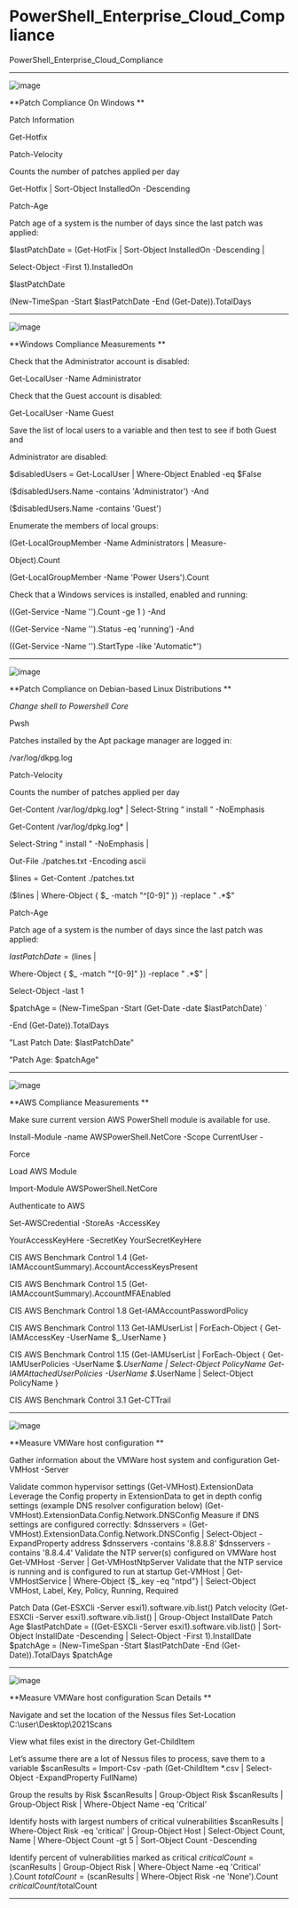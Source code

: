 # PowerShell_Enterprise_Cloud_Compliance
PowerShell_Enterprise_Cloud_Compliance

*****************************
![image](https://github.com/user-attachments/assets/d681b9a3-7f50-4dc0-874c-eace52d49cc1)


**Patch Compliance On Windows
**

Patch Information

Get-Hotfix

Patch-Velocity

Counts the number of patches applied per day


Get-Hotfix | Sort-Object InstalledOn -Descending


Patch-Age

Patch age of a system is the number of days since the last patch was applied:


$lastPatchDate = (Get-HotFix | Sort-Object InstalledOn -Descending | 

Select-Object -First 1).InstalledOn

$lastPatchDate

(New-TimeSpan -Start $lastPatchDate -End (Get-Date)).TotalDays



*****************************

![image](https://github.com/user-attachments/assets/e6c687c5-4991-41f2-a5e6-c69e6174eba2)


**Windows Compliance Measurements
**

Check that the Administrator account is disabled:

Get-LocalUser -Name Administrator

Check that the Guest account is disabled:

Get-LocalUser -Name Guest

Save the list of local users to a variable and then test to see if both Guest and

Administrator are disabled:

$disabledUsers = Get-LocalUser | Where-Object Enabled -eq $False

($disabledUsers.Name -contains 'Administrator') -And

($disabledUsers.Name -contains 'Guest')

Enumerate the members of local groups:

(Get-LocalGroupMember -Name Administrators | Measure-

Object).Count

(Get-LocalGroupMember -Name 'Power Users').Count

Check that a Windows services is installed, enabled and running:

((Get-Service -Name '<service name>').Count -ge 1 ) -And

((Get-Service -Name '<service name>').Status -eq 'running') -And

((Get-Service -Name '<service name>').StartType -like 'Automatic*')


*****************************

 ![image](https://github.com/user-attachments/assets/6c8d72a4-da85-450a-8426-0be8abaf9456)


**Patch Compliance on Debian-based Linux
Distributions
**

*Change shell to Powershell Core*

Pwsh

Patches installed by the Apt package manager are logged in:

/var/log/dkpg.log

Patch-Velocity

Counts the number of patches applied per day

Get-Content /var/log/dpkg.log* | Select-String “ install “ -NoEmphasis

Get-Content /var/log/dpkg.log* |

Select-String " install " -NoEmphasis |

Out-File ./patches.txt -Encoding ascii

$lines = Get-Content ./patches.txt

($lines | Where-Object { $_ -match "^[0-9]" }) -replace " .*$"

Patch-Age

Patch age of a system is the number of days since the last patch was applied:

$lastPatchDate = ($lines |

Where-Object { $_ -match "^[0-9]" }) -replace " .*$" |

Select-Object -last 1

$patchAge = (New-TimeSpan -Start (Get-Date -date $lastPatchDate) `

-End (Get-Date)).TotalDays

"Last Patch Date: $lastPatchDate"

"Patch Age: $patchAge"


*****************************

![image](https://github.com/user-attachments/assets/10c9ac99-ecfb-4ba3-9c2f-29828052c349)


**AWS Compliance Measurements
**

Make sure current version AWS PowerShell module is available for use.

Install-Module -name AWSPowerShell.NetCore -Scope CurrentUser -

Force

Load AWS Module

Import-Module AWSPowerShell.NetCore

Authenticate to AWS

Set-AWSCredential -StoreAs <name of profile> -AccessKey

YourAccessKeyHere -SecretKey YourSecretKeyHere

CIS AWS Benchmark Control 1.4
(Get-IAMAccountSummary).AccountAccessKeysPresent

CIS AWS Benchmark Control 1.5
(Get-IAMAccountSummary).AccountMFAEnabled

CIS AWS Benchmark Control 1.8
Get-IAMAccountPasswordPolicy

CIS AWS Benchmark Control 1.13
Get-IAMUserList | ForEach-Object { Get-IAMAccessKey -UserName
$_.UserName }

CIS AWS Benchmark Control 1.15
(Get-IAMUserList | ForEach-Object {
Get-IAMUserPolicies -UserName $_.UserName | Select-Object
PolicyName
Get-IAMAttachedUserPolicies -UserName $_.UserName | Select-Object
PolicyName
}

CIS AWS Benchmark Control 3.1
Get-CTTrail


*****************************

![image](https://github.com/user-attachments/assets/d338beea-244d-423b-adfb-fb2149e90645)


**Measure VMWare host configuration
**

Gather information about the VMWare host system and configuration
Get-VMHost -Server <name>

Validate common hypervisor settings
(Get-VMHost).ExtensionData
Leverage the Config property in ExtensionData to get in depth config
settings (example DNS resolver configuration below)
(Get-VMHost).ExtensionData.Config.Network.DNSConfig
Measure if DNS settings are configured correctly:
$dnsservers = (Get-
VMHost).ExtensionData.Config.Network.DNSConfig | Select-Object
-ExpandProperty address
$dnsservers -contains '8.8.8.8'
$dnsservers -contains '8.8.4.4'
Validate the NTP server(s) configured on VMWare host
Get-VMHost -Server <name> | Get-VMHostNtpServer
Validate that the NTP service is running and is configured to run at
startup
Get-VMHost | Get-VMHostService | Where-Object {$_.key -eq
"ntpd"} | Select-Object VMHost, Label, Key, Policy, Running,
Required

Patch Data
(Get-ESXCli -Server esxi1).software.vib.list()
Patch velocity
(Get-ESXCli -Server esxi1).software.vib.list() | Group-Object
InstallDate
Patch Age
$lastPatchDate = ((Get-ESXCli -Server esxi1).software.vib.list() |
Sort-Object InstallDate -Descending | Select-Object -First
1).InstallDate
$patchAge = (New-TimeSpan -Start $lastPatchDate -End (Get-
Date)).TotalDays
$patchAge

*****************************

![image](https://github.com/user-attachments/assets/38f721cc-4f22-4d27-b851-31ae3cf52d03)


**Measure VMWare host configuration Scan Details
**

Navigate and set the location of the Nessus files
Set-Location C:\user\Desktop\2021Scans

View what files exist in the directory
Get-ChildItem

Let’s assume there are a lot of Nessus files to process, save them to a
variable
$scanResults = Import-Csv -path (Get-ChildItem *.csv |
Select-Object -ExpandProperty FullName)

Group the results by Risk
$scanResults | Group-Object Risk
$scanResults | Group-Object Risk | Where-Object Name -eq
'Critical'

Identify hosts with largest numbers of critical vulnerabilities
$scanResults |
Where-Object Risk -eq 'critical' |
Group-Object Host |
Select-Object Count, Name |
Where-Object Count -gt 5 |
Sort-Object Count -Descending

Identify percent of vulnerabilities marked as critical
$criticalCount =
($scanResults |
Group-Object Risk |
Where-Object Name -eq 'Critical'
).Count
$totalCount = ($scanResults | Where-Object Risk -ne 'None').Count
$criticalCount/$totalCount

***********************************
